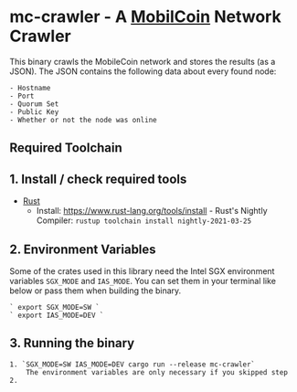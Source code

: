 # mc-crawler - A [MobilCoin](https://github.com/mobilecoinfoundation/mobilecoin) Network Crawler
This binary crawls the MobileCoin network and stores the results (as a JSON).
The JSON contains the following data about every found node:

    - Hostname
    - Port
    - Quorum Set
    - Public Key
    - Whether or not the node was online

## Required Toolchain
## 1. Install / check required tools

   - [Rust](https://www.rust-lang.org)
        - Install: https://www.rust-lang.org/tools/install
    - Rust's Nightly Compiler: `rustup toolchain install nightly-2021-03-25`

## 2. Environment Variables 
Some of the crates used in this library need the Intel SGX environment variables
`SGX_MODE` and `IAS_MODE`.
You can set them in your terminal like below or pass them when building the binary.

    ` export SGX_MODE=SW `
    ` export IAS_MODE=DEV `

## 3. Running the binary
    1. `SGX_MODE=SW IAS_MODE=DEV cargo run --release mc-crawler`
        The environment variables are only necessary if you skipped step 2.
